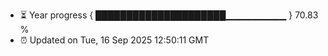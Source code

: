 - ⏳ Year progress { █████████████████████▁▁▁▁▁▁▁▁▁ } 70.83 %
- ⏰ Updated on Tue, 16 Sep 2025 12:50:11 GMT

